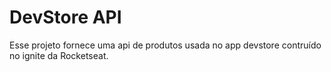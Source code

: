 # DevStore API

Esse projeto fornece uma api de produtos usada no app devstore contruído no ignite da Rocketseat.
 
